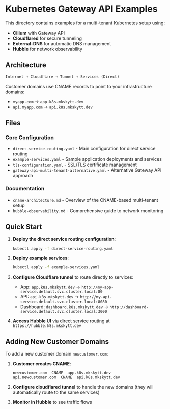 # Kubernetes Gateway API Examples

This directory contains examples for a multi-tenant Kubernetes setup using:
- **Cilium** with Gateway API
- **Cloudflared** for secure tunneling
- **External-DNS** for automatic DNS management
- **Hubble** for network observability

## Architecture

```
Internet → Cloudflare → Tunnel → Services (Direct)
```

Customer domains use CNAME records to point to your infrastructure domains:
- `myapp.com` → `app.k8s.mkskytt.dev`
- `api.myapp.com` → `api.k8s.mkskytt.dev`

## Files

### Core Configuration
- `direct-service-routing.yaml` - Main configuration for direct service routing
- `example-services.yaml` - Sample application deployments and services
- `tls-configuration.yaml` - SSL/TLS certificate management
- `gateway-api-multi-tenant-alternative.yaml` - Alternative Gateway API approach

### Documentation
- `cname-architecture.md` - Overview of the CNAME-based multi-tenant setup
- `hubble-observability.md` - Comprehensive guide to network monitoring

## Quick Start

1. **Deploy the direct service routing configuration**:
   ```bash
   kubectl apply -f direct-service-routing.yaml
   ```

2. **Deploy example services**:
   ```bash
   kubectl apply -f example-services.yaml
   ```

3. **Configure Cloudflare tunnel** to route directly to services:
   - App: `app.k8s.mkskytt.dev` → `http://my-app-service.default.svc.cluster.local:80`
   - API: `api.k8s.mkskytt.dev` → `http://my-api-service.default.svc.cluster.local:8080`
   - Dashboard: `dashboard.k8s.mkskytt.dev` → `http://dashboard-service.default.svc.cluster.local:3000`

4. **Access Hubble UI** via direct service routing at `https://hubble.k8s.mkskytt.dev`

## Adding New Customer Domains

To add a new customer domain `newcustomer.com`:

1. **Customer creates CNAME**:
   ```
   newcustomer.com  CNAME  app.k8s.mkskytt.dev
   api.newcustomer.com  CNAME  api.k8s.mkskytt.dev
   ```

2. **Configure cloudflared tunnel** to handle the new domains (they will automatically route to the same services)

3. **Monitor in Hubble** to see traffic flows
